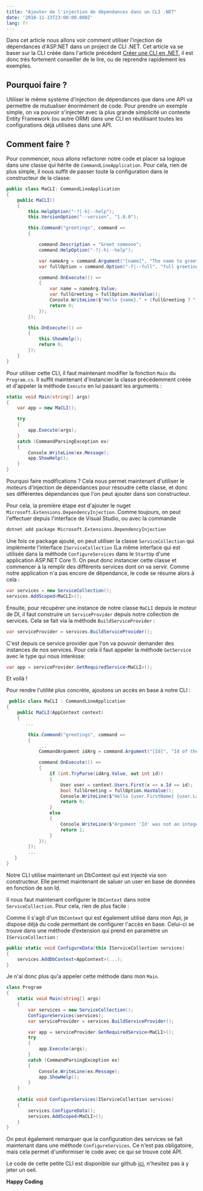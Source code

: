 ```yaml
---
title: "Ajouter de l'injection de dépendances dans un CLI .NET"
date: '2018-11-13T23:00:00.000Z'
lang: fr
---
```

Dans cet article nous allons voir comment utiliser l'injection de dépendances d'ASP.NET dans un project de CLI .NET.
 Cet article va se baser sur la CLI créée dans l'article précédent [Créer une CLI en .NET](https://blog.williamklein.info/posts/ASP.NET/creer-une-cli-en-net), il est donc très fortement conseiller de le lire, ou de reprendre rapidement les exemples.

## Pourquoi faire ?

Utiliser le même système d'injection de dépendances que dans une API va permettre de mutualiser énormément de code. Pour prendre un exemple simple, on va pouvoir s'injecter avec la plus grande simplicité un contexte Entity Framework (ou autre ORM) dans une CLI en réutilisant toutes les configurations déjà utilisées dans une API.

## Comment faire ?

Pour commencer, nous allons refactorer notre code et placer sa logique dans une classe qui hérite de `CommandLineApplication`. Pour cela, rien de plus simple, il nous suffit de passer toute la configuration dans le constructeur de la classe: 

```csharp
public class MaCLI: CommandLineApplication
{
    public MaCLI()
    {
        this.HelpOption("-?|-h|--help");
        this.VersionOption("--version", "1.0.0");

        this.Command("greetings", command =>
        {

            command.Description = "Greet someone";
            command.HelpOption("-?|-h|--help");

            var nameArg = command.Argument("[name]", "The name to greet");
            var fullOption = command.Option("-f|--full", "full greeting flag", CommandOptionType.NoValue);

            command.OnExecute(() =>
            {
                var name = nameArg.Value;
                var fullGreeting = fullOption.HasValue();
                Console.WriteLine($"Hello {name}." + (fullGreeting ? " Hope you're fine !" : ""));
                return 0;
            });
        });

        this.OnExecute(() =>
        {
            this.ShowHelp();
            return 0;
        });
    }
}
```

Pour utiliser cette CLI, il faut maintenant modifier la fonction `Main` du `Program.cs`. Il suffit maintenant d'instancier la classe précédemment créée et d'appeler la méthode `Execute` en lui passant les arguments : 
```csharp
static void Main(string[] args)
{
    var app = new MaCLI();

    try
    {
        app.Execute(args);
    }
    catch (CommandParsingException ex)
    {
        Console.WriteLine(ex.Message);
        app.ShowHelp();
    }
}
```


Pourquoi faire modifications ? Cela nous permet maintenant d'utiliser le moteurs d'injection de dépendances pour résoudre cette classe, et donc ses différentes dépendances que l'on peut ajouter dans son constructeur.

Pour cela, la première étape est d'ajouter le nuget `Microsoft.Extensions.DependencyInjection`. Comme toujours, on peut l'effectuer depuis l'interface de Visual Studio, ou avec la commande

```cmd
dotnet add package Microsoft.Extensions.DependencyInjection
```

Une fois ce package ajouté, on peut utiliser la classe `ServiceCollection` qui implémente l'interface `IServiceCollection` (La même interface qui est utilisée dans la méthode `ConfigureServices` dans le `StartUp` d'une application ASP.NET Core !). 
On peut donc instancier cette classe et commencer à la remplir des différents services dont on va servir. Comme notre application n'a pas encore de dépendance, le code se résume alors à cela : 
```csharp
var services = new ServiceCollection();
services.AddScoped<MaCLI>();
```

Ensuite, pour récupérer une instance de notre classe `MaCLI` depuis le moteur de DI, il faut construire un `ServiceProvider` depuis notre collection de services. Cela se fait via la méthode `BuildServiceProvider` : 
```csharp
var serviceProvider = services.BuildServiceProvider();
```

C'est depuis ce service provider que l'on va pouvoir demander des instances de nos services. Pour cela il faut appeler la méthode `GetService` avec le type qui nous interèsse: 
```csharp
var app = serviceProvider.GetRequiredService<MaCLI>();
```

Et voilà !

Pour rendre l'utilité plus concrète, ajoutons un accès en base à notre CLI : 

```csharp
 public class MaCLI : CommandLineApplication
{
    public MaCLI(AppContext context)
    {
       ...

        this.Command("greetings", command =>
        {
            ...
            CommandArgument idArg = command.Argument("[Id]", "Id of the user to greet");            

            command.OnExecute(() =>
            {
                if (int.TryParse(idArg.Value, out int id))
                {
                    User user = context.Users.First(x => x.Id == id);
                    bool fullGreeting = fullOption.HasValue();
                    Console.WriteLine($"Hello {user.FirstName} {user.LastName}." + (fullGreeting ? " Hope you're fine !" : ""));
                    return 0;
                }
                else
                {
                    Console.WriteLine($"Argument 'Id' was not an integer");
                    return 1;
                }
            });
        });
        ...
   }
}
```

Notre CLI utilise maintenant un DbContext qui est injecté via son constructeur. Elle permet maintenant de saluer un user en base de données en fonction de son Id.

Il nous faut maintenant configurer le `DbContext` dans notre `ServiceCollection`. Pour cela, rien de plus facile : 

Comme il s'agit d'un `DbContext` qui est également utilisé dans mon Api, je dispose déjà du code permettant de configurer l'accès en base. Celui-ci se trouve dans une méthode d’extension qui prend en paramètre un `IServiceCollection` :
```csharp
public static void ConfigureData(this IServiceCollection services)
{
    services.AddDbContext<AppContext>(...);
}
```

Je n'ai donc plus qu'a appeler cette méthode dans mon `Main`. 
```csharp
class Program
{
    static void Main(string[] args)
    {
        var services = new ServiceCollection();
        ConfigureServices(services);
        var serviceProvider = services.BuildServiceProvider();

        var app = serviceProvider.GetRequiredService<MaCLI>();
        try
        {
            app.Execute(args);
        }
        catch (CommandParsingException ex)
        {
            Console.WriteLine(ex.Message);
            app.ShowHelp();
        }
    }
    
    static void ConfigureServices(IServiceCollection services)
    {
        services.ConfigureData();
        services.AddScoped<MaCLI>();
    }
}
``` 

On peut également remarquer que la configuration des services se fait maintenant dans une méthode `ConfigureServices`. Ce n'est pas obligatoire, mais cela permet d'uniformiser le code avec ce qui se trouve coté API.

Le code de cette petite CLI est disponible sur github [ici](https://github.com/Willovent/simple-dot-cli-with-di), n'hesitez pas à y jeter un oeil.

**Happy Coding**
 